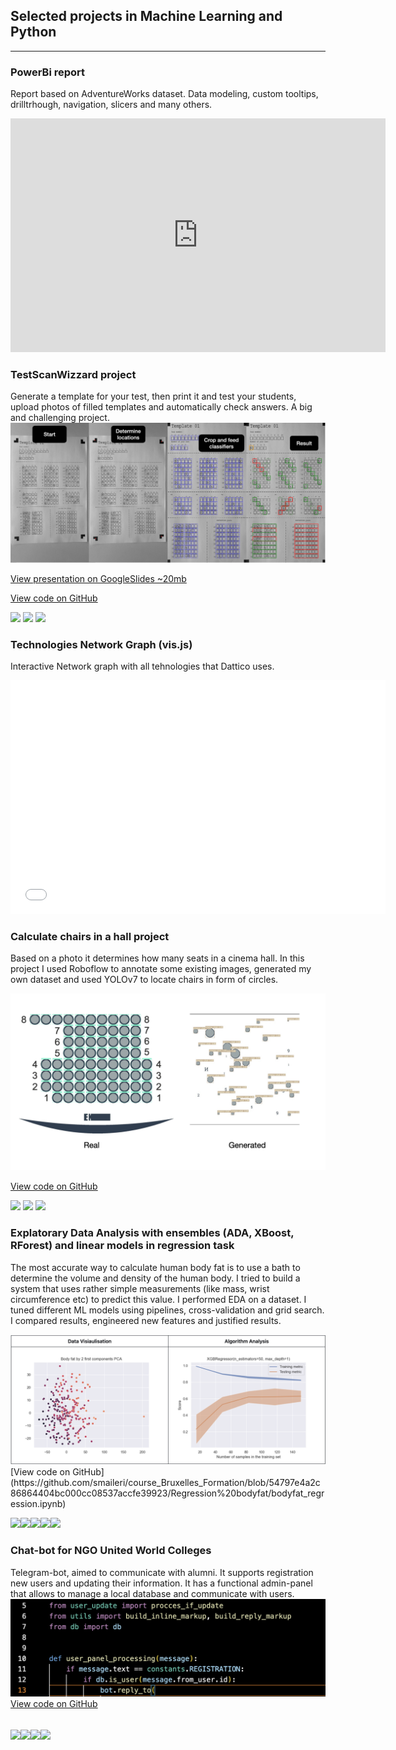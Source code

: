 ## Selected projects in Machine Learning and Python

---

### PowerBi report

Report based on AdventureWorks dataset. Data modeling, custom tooltips, drilltrhough, navigation, slicers and many others.

<iframe title="project" width="600" height="373.5" src="https://app.powerbi.com/view?r=eyJrIjoiNjNiMzM5ZTEtMTFiZi00Y2M3LWIxZTYtNTliNDg2N2Y5NDY3IiwidCI6IjlmNDI2NGNjLTVhNDYtNDFkMy1iODZiLTM0MTQ5YzgwNDc3ZSIsImMiOjl9" frameborder="0" allowFullScreen="true"></iframe>

### TestScanWizzard project  

Generate a template for your test, then print it and test your students, upload photos of filled templates and automatically check answers. A big and challenging project.
<img src="images/TestScanWizzard.jpg?raw=true"/>

[View presentation on GoogleSlides ~20mb](https://docs.google.com/presentation/d/1qL-uMWKVZgsxVB4oPqNAuL3r6oYR5Cz7MLb41JGjN5w/edit?usp=sharing)

[View code on GitHub](https://github.com/smaileri/TestScanWizzard)

[![](https://img.shields.io/badge/-TensorFlow-white?logo=tensorflow)](#) [![](https://img.shields.io/badge/-OpenCV-5C3EE8?logo=opencv )](#) [![](https://img.shields.io/badge/-scikit%20learn-white?logo=scikitlearn)](#)

### Technologies Network Graph (vis.js)
Interactive Network graph with all tehnologies that Dattico uses.
<iframe title="Graph with technologies" width="600" height="373.5" src="./ExpandableGraphSergio.html" frameborder="0" allowFullScreen="true"></iframe>

### Calculate chairs in a hall project  

Based on a photo it determines how many seats in a cinema hall. In this project I used Roboflow to annotate some existing images, generated my own dataset and used YOLOv7 to locate chairs in form of circles.

<img src="images/cinema-chairs-photo.jpeg?raw=true"/>


[View code on GitHub](https://github.com/smaileri/pet_projects/tree/main/cinemas-chairs)

[![](https://img.shields.io/badge/-yolov7-000000?logo=yolo)](#) [![](https://img.shields.io/badge/-Roboflow-7210D9)](#) [![](https://img.shields.io/badge/-Google%20Colab-000000?logo=googlecolab)](#)

### Explatorary Data Analysis with ensembles (ADA, XBoost, RForest) and linear models in regression task  
The most accurate way to calculate human body fat is to use a bath to determine the volume and density of the human body. I tried to build a system that uses rather simple measurements (like mass, wrist circumference etc) to predict this value.
I performed EDA on a dataset. I tuned different ML models using pipelines, cross-validation and grid search. I compared results, engineered new features and justified results.

<img src="images/bodyfat_pictures.png?raw=true"/>
[View code on GitHub](https://github.com/smaileri/course_Bruxelles_Formation/blob/54797e4a2c86864404bc000cc08537accfe39923/Regression%20bodyfat/bodyfat_regression.ipynb)

[![](https://img.shields.io/badge/-scikit%20learn-white?logo=scikitlearn)](#)[![](https://img.shields.io/badge/-NumPy-013243?logo=numpy)](#)[![](https://img.shields.io/badge/-seaborn-blue?logo=seaborn )](#)[![](https://img.shields.io/badge/-matplotlib-blue?logo=matplotlib)](#)[![](https://img.shields.io/badge/-Pandas-150458?logo=pandas)](#)
### Chat-bot for NGO United World Colleges  

Telegram-bot, aimed to communicate with alumni. It supports registration new users and updating their information. It has a functional admin-panel that allows to manage a local database and communicate with users.
<img src="images/telegram_bot.png?raw=true"/>
[View code on GitHub](https://github.com/Projector-python/uwc_team_a.git)

[![](https://img.shields.io/badge/Python-white?logo=Python)](#)[![](https://img.shields.io/badge/-Telegram-white?logo=telegram)](#)[![](https://img.shields.io/badge/-GitHub-9cf?logo=github)](#)[![](https://img.shields.io/badge/-SQLite-9cf?logo=sqlite)](#)
---
